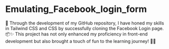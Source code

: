 ﻿# Emulating_Facebook_login_form
🚀 Through the development of my GitHub repository, I have honed my skills in Tailwind CSS and CSS by successfully cloning the Facebook Login page. 📦✨ This project has not only enhanced my proficiency in front-end development but also brought a touch of fun to the learning journey! 🎉😁

